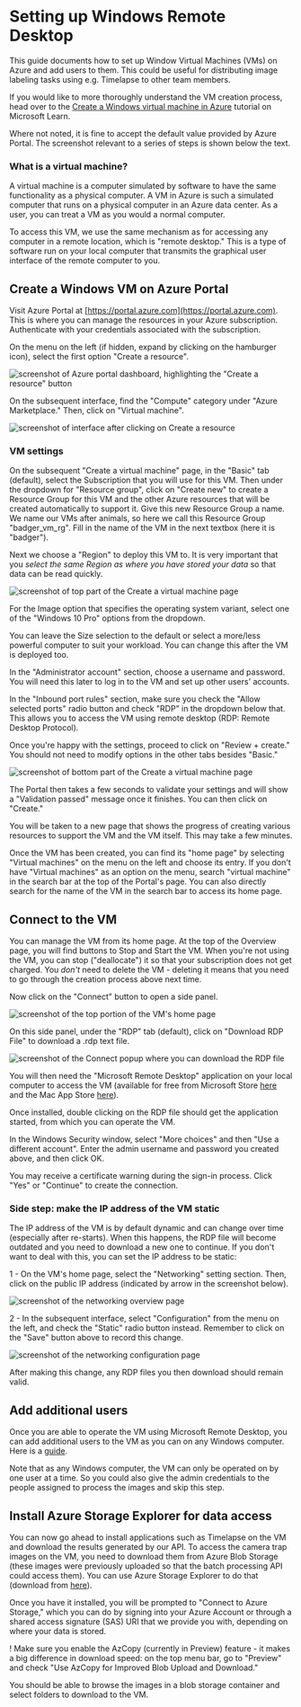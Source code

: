 # Setting up Windows Remote Desktop 

This guide documents how to set up Window Virtual Machines (VMs) on Azure and add users to them. This could be useful for distributing image labeling tasks using e.g. Timelapse to other team members.

If you would like to more thoroughly understand the VM creation process, head over to the [Create a Windows virtual machine in Azure](https://docs.microsoft.com/en-us/learn/modules/create-windows-virtual-machine-in-azure/) tutorial on Microsoft Learn.

Where not noted, it is fine to accept the default value provided by Azure Portal. The screenshot relevant to a series of steps is shown below the text.

### What is a virtual machine?
A virtual machine is a computer simulated by software to have the same functionality as a physical computer. A VM in Azure is such a simulated computer that runs on a physical computer in an Azure data center. As a user, you can treat a VM as you would a normal computer. 

To access this VM, we use the same mechanism as for accessing any computer in a remote location, which is "remote desktop." This is a type of software run on your local computer that transmits the graphical user interface of the remote computer to you. 


## Create a Windows VM on Azure Portal

Visit Azure Portal at [https://portal.azure.com](https://portal.azure.com). This is where you can manage the resources in your Azure subscription. Authenticate with your credentials associated with the subscription.

On the menu on the left (if hidden, expand by clicking on the hamburger icon), select the first option "Create a resource". 

![screenshot of Azure portal dashboard, highlighting the "Create a resource" button](images/vm_1_azure_dashboard.png)

On the subsequent interface, find the "Compute" category under "Azure Marketplace." Then, click on "Virtual  machine".

![screenshot of interface after clicking on Create a resource](images/vm_2_create_vm.png)


### VM settings

On the subsequent "Create a virtual machine" page, in the "Basic" tab (default), select the Subscription that you will use for this VM. Then under the dropdown for "Resource group", click on "Create new" to create a Resource Group for this VM and the other Azure resources that will be created automatically to support it. Give this new Resource Group a name. We name our VMs after animals, so here we call this Resource Group "badger_vm_rg". Fill in the name of the VM in the next textbox (here it is "badger").

Next we choose a "Region" to deploy this VM to. It is very important that you *select the same Region as where you have stored your data* so that data can be read quickly.

![screenshot of top part of the Create a virtual machine page](images/vm_3_subscription_and_name.png)

For the Image option that specifies the operating system variant, select one of the "Windows 10 Pro" options from the dropdown.

You can leave the Size selection to the default or select a more/less powerful computer to suit your workload. You can change this after the VM is deployed too. 

In the "Administrator account" section, choose a username and password. You will need this later to log in to the VM and set up other users' accounts. 

In the "Inbound port rules" section, make sure you check the "Allow selected ports" radio button and check "RDP" in the dropdown below that. This allows you to access the VM using remote desktop (RDP: Remote Desktop Protocol). 

Once you're happy with the settings, proceed to click on "Review + create." You should not need to modify options in the other tabs besides "Basic."

![screenshot of bottom part of the Create a virtual machine page](images/vm_4_image_size_port.png)

The Portal then takes a few seconds to validate your settings and will show a "Validation passed" message once it finishes. You can then click on "Create." 

You will be taken to a new page that shows the progress of creating various resources to support the VM and the VM itself. This may take a few minutes. 

Once the VM has been created, you can find its "home page" by selecting "Virtual machines" on the menu on the left and choose its entry. If you don't have "Virtual machines" as an option on the menu, search "virtual machine" in the search bar at the top of the Portal's page. You can also directly search for the name of the VM in the search bar to access its home page.


## Connect to the VM

You can manage the VM from its home page. At the top of the Overview page, you will find buttons to Stop and Start the VM. When you're not using the VM, you can stop ("deallocate") it so that your subscription does not get charged. You *don't* need to delete the VM - deleting it means that you need to go through the creation process above next time.

Now click on the "Connect" button to open a side panel. 

![screenshot of the top portion of the VM's home page](images/vm_5_vm_homepage.png)

On this side panel, under the "RDP" tab (default), click on "Download RDP File" to download a .rdp text file.

![screenshot of the Connect popup where you can download the RDP file](images/vm_6_connect_popup.png)


You will then need the "Microsoft Remote Desktop" application on your local computer to access the VM (available for free from Microsoft Store [here](https://www.microsoft.com/en-us/p/microsoft-remote-desktop/9wzdncrfj3ps?activetab=pivot:overviewtab) and the Mac App Store [here](https://apps.apple.com/us/app/microsoft-remote-desktop/id714464092)). 

Once installed, double clicking on the RDP file should get the application started, from which you can operate the VM.

In the Windows Security window, select "More choices" and then "Use a different account". Enter the admin username and password you created above, and then click OK.

You may receive a certificate warning during the sign-in process. Click "Yes" or "Continue" to create the connection.


### Side step: make the IP address of the VM static
The IP address of the VM is by default dynamic and can change over time (especially after re-starts). When this happens, the RDP file will become outdated and you need to download a new one to continue. If you don't want to deal with this, you can set the IP address to be static:

1 - On the VM's home page, select the "Networking" setting section. Then, click on the public IP address (indicated by arrow in the screenshot below).

![screenshot of the networking overview page](images/vm_7_networking.png)

2 - In the subsequent interface, select "Configuration" from the menu on the left, and check the "Static" radio button instead. Remember to click on the "Save" button above to record this change.

![screenshot of the networking configuration page](images/vm_8_static_ip.png)

After making this change, any RDP files you then download should remain valid. 


## Add additional users

Once you are able to operate the VM using Microsoft Remote Desktop, you can add additional users to the VM as you can on any Windows computer. Here is a [guide](https://support.microsoft.com/en-us/help/4026923/windows-10-create-a-local-user-or-administrator-account).

Note that as any Windows computer, the VM can only be operated on by one user at a time. So you could also give the admin credentials to the people assigned to process the images and skip this step.


## Install Azure Storage Explorer for data access

You can now go ahead to install applications such as Timelapse on the VM and download the results generated by our API. To access the camera trap images on the VM, you need to download them from Azure Blob Storage (these images were previously uploaded so that the batch processing API could access them). You can use Azure Storage Explorer to do that (download from [here](https://azure.microsoft.com/en-us/features/storage-explorer/)). 

Once you have it installed, you will be prompted to "Connect to Azure Storage," which you can do by signing into your Azure Account or through a shared access signature (SAS) URI that we provide you with, depending on where your data is stored.

! Make sure you enable the AzCopy (currently in Preview) feature - it makes a big difference in download speed: on the top menu bar, go to "Preview" and check "Use AzCopy for Improved Blob Upload and Download."

You should be able to browse the images in a blob storage container and select folders to download to the VM.
